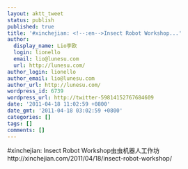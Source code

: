 ```yaml
---
layout: aktt_tweet
status: publish
published: true
title: '#xinchejian: <!--:en-->Insect Robot Workshop...'
author:
  display_name: Lio李欧
  login: lionello
  email: lio@lunesu.com
  url: http://lunesu.com/
author_login: lionello
author_email: lio@lunesu.com
author_url: http://lunesu.com/
wordpress_id: 6739
wordpress_url: http://twitter-59814152767684609
date: '2011-04-18 11:02:59 +0800'
date_gmt: '2011-04-18 03:02:59 +0800'
categories: []
tags: []
comments: []
---
```

<p>#xinchejian: <!--:en-->Insect Robot Workshop<!--:--><!--:zh-->虫虫机器人工作坊<!--:--> http:&#47;&#47;xinchejian.com&#47;2011&#47;04&#47;18&#47;insect-robot-workshop&#47;</p>
